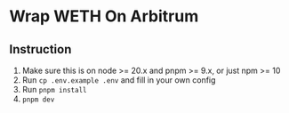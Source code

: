 # Wrap WETH On Arbitrum

## Instruction
1. Make sure this is on node >= 20.x and pnpm >= 9.x, or just npm >= 10
1. Run `cp .env.example .env` and fill in your own config
1. Run `pnpm install`
1. `pnpm dev`
